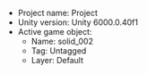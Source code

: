 <!-- UNITY CODE ASSIST INSTRUCTIONS START -->
- Project name: Project
- Unity version: Unity 6000.0.40f1
- Active game object:
  - Name: solid_002
  - Tag: Untagged
  - Layer: Default
<!-- UNITY CODE ASSIST INSTRUCTIONS END -->